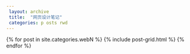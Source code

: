 ```yaml
---
 layout: archive
 title:  "网页设计笔记"
 categories: p osts rwd
---
```



<div class="tiles">
{% for post in site.categories.webN %}
  {% include post-grid.html %}
 {% endfor %}
 </div><!-- /.tiles把所有categories 有 webN 的列出来-->
